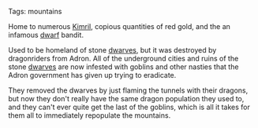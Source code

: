 Tags: mountains

Home to numerous [Kimril](Kimril), copious quantities of red gold, and the an infamous [dwarf](Dwarves) bandit. 

Used to be homeland of stone [dwarves](Dwarves), but it was destroyed by dragonriders from Adron. All of the underground cities and ruins of the stone [dwarves](Dwarves) are now infested with goblins and other nasties that the Adron government has given up trying to eradicate.

They removed the dwarves by just flaming the tunnels with their dragons, but now they don't really have the same dragon population they used to, and they can't ever quite get the last of the goblins, which is all it takes for them all to immediately repopulate the mountains.